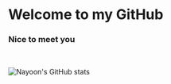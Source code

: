 # Welcome to my GitHub

### Nice to meet you
<br>


![Nayoon's GitHub stats](https://github-readme-stats.vercel.app/api?username=Gloria-ny&show_icons=true&theme=radical)